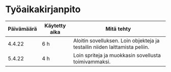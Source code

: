 # Työaikakirjanpito

| Päivämäärä | Käytetty aika | Mitä tehty                                                                                          |
| ---------- | ------------- | --------------------------------------------------------------------------------------------------- |
|4.4.22      |6 h            |Aloitin sovelluksen. Loin objekteja ja testailin niiden laittamista peliin.                          |
|5.4.22      |4 h            |Loin spriteja ja muokkasin sovellusta toimivammaksi.                                                 |
